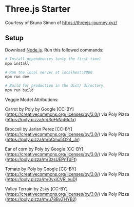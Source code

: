 # Three.js Starter
Courtesy of Bruno Simon of https://threejs-journey.xyz/

## Setup
Download [Node.js](https://nodejs.org/en/download/).
Run this followed commands:

``` bash
# Install dependencies (only the first time)
npm install

# Run the local server at localhost:8080
npm run dev

# Build for production in the dist/ directory
npm run build
```


Veggie Model Attributions:

Carrot by Poly by Google [CC-BY] (https://creativecommons.org/licenses/by/3.0/) via Poly Pizza (https://poly.pizza/m/3oFkNid6ofx)

Broccoli by Jarlan Perez [CC-BY] (https://creativecommons.org/licenses/by/3.0/) via Poly Pizza (https://poly.pizza/m/bCmu5O24_Jv)

Ear of corn by Poly by Google [CC-BY] (https://creativecommons.org/licenses/by/3.0/) via Poly Pizza (https://poly.pizza/m/3zsUEPnTdFt)

Tomato by Poly by Google [CC-BY] (https://creativecommons.org/licenses/by/3.0/) via Poly Pizza (https://poly.pizza/m/0vxjCVR_euD)

Valley Terrain by Zsky [CC-BY] (https://creativecommons.org/licenses/by/3.0/) via Poly Pizza (https://poly.pizza/m/u78ByZHYB2)
